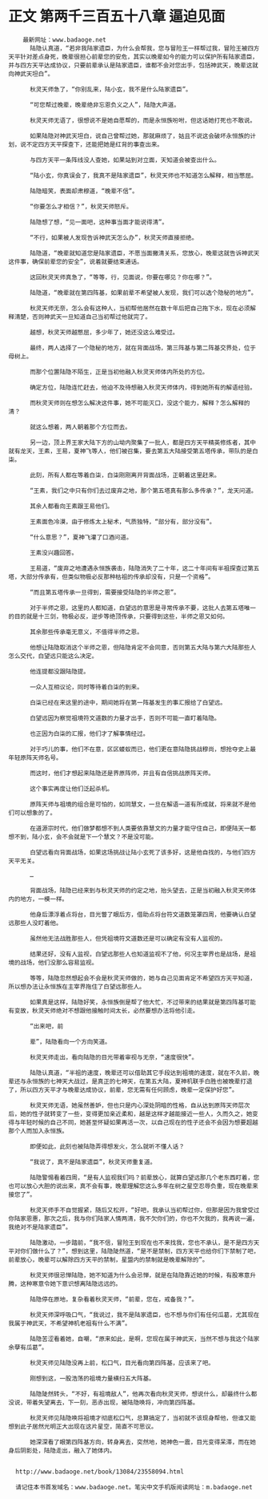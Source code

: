 # 正文 第两千三百五十八章 逼迫见面
        最新网址：www.badaoge.net
          陆隐认真道，“若非我陆家遗臣，为什么会帮我，您与冒险王一样帮过我，冒险王被四方天平针对差点身死，晚辈很担心前辈您的安危，其实以晚辈如今的能力可以保护所有陆家遗臣，并与四方天平达成协议，只要前辈承认是陆家遗臣，谁都不会对您出手，包括神武天，晚辈这就向神武天坦白”。
      
          秋灵天师急了，“你别乱来，陆小玄，我不是什么陆家遗臣”。
      
          “可您帮过晚辈，晚辈绝非忘恩负义之人”，陆隐大声道。
      
          秋灵天师无语了，很想说不是她自愿帮的，而是永恒族吩咐，但这话她打死也不敢说。
      
          如果陆隐对神武天坦白，说自己曾帮过她，那就麻烦了，姑且不说这会破坏永恒族的计划，说不定四方天平探查下，还能把她是红背的事查出来。
      
          与四方天平一条阵线没人查她，如果站到对立面，天知道会被查出什么。
      
          “陆小玄，你真误会了，我真不是陆家遗臣”，秋灵天师也不知道怎么解释，相当憋屈。
      
          陆隐暗笑，表面却肃穆道，“晚辈不信”。
      
          “你要怎么才相信？”，秋灵天师怒斥。
      
          陆隐想了想，“见一面吧，这种事当面才能说得清”。
      
          “不行，如果被人发现告诉神武天怎么办”，秋灵天师直接拒绝。
      
          陆隐道，“晚辈就知道您是陆家遗臣，不愿当面撇清关系，您放心，晚辈这就告诉神武天这件事，确保前辈您的安全”，说着就要结束通话。
      
          这回秋灵天师真急了，“等等，行，见面说，你要在哪见？你在哪？”。
      
          陆隐道，“晚辈就在第四阵基，如果前辈不希望被人发现，我们可以选个隐秘的地方”。
      
          秋灵天师无奈，怎么会有这种人，当初帮他居然在数十年后把自己拖下水，现在必须解释清楚，否则神武天一旦知道自己当初帮过他就完了。
      
          越想，秋灵天师越憋屈，多少年了，她还没这么难受过。
      
          最终，两人选择了一个隐秘的地方，就在背面战场，第三阵基与第二阵基交界处，位于母树上。
      
          而那个位置陆隐不陌生，正是当初他融入秋灵天师体内所处的方位。
      
          确定方位，陆隐连忙赶去，他迫不及待想融入秋灵天师体内，得到她所有的解语经验。
      
          而秋灵天师则在想怎么解决这件事，她不可能灭口，没这个能力，解释？怎么解释的清？
      
          就这么想着，两人朝着那个方位而去。
      
          另一边，顶上界王家大陆下方的山坳内聚集了一批人，都是四方天平精英修炼者，其中就有龙天，王素，王易，夏神飞等人，他们被召集，要去第五大陆接受第五塔传承，带队的是白柒。
      
          此刻，所有人都在等着白柒，白柒刚刚离开背面战场，正朝着这里赶来。
      
          “王素，我们之中只有你们去过废弃之地，那个第五塔真有那么多传承？”，龙天问道。
      
          其余人都看向王素跟王易他们。
      
          王素面色冷漠，由于修炼太上秘术，气质独特，“部分有，部分没有”。
      
          “什么意思？”，夏神飞灌了口酒问道。
      
          王素没兴趣回答。
      
          王易道，“废弃之地遭遇永恒族袭击，陆隐消失了二十年，这二十年间有半祖探查过第五塔，大部分传承有，但类似物极必反那种枯祖的传承却没有，只是一个资格”。
      
          “而且第五塔传承一旦得到，需要接受陆隐的半师之恩”。
      
          对于半师之恩，这里的人都知道，白望远的意思是寻常传承不要，这批人去第五塔唯一的目的就是十三剑，物极必反，逆步等绝顶传承，只要得到这些，半师之恩又如何。
      
          其余那些传承毫无意义，不值得半师之恩。
      
          他想让陆隐取消这个半师之恩，但陆隐肯定不会同意，否则第五大陆与第六大陆那些人怎么交代，白望远只能这么决定。
      
          他连提都没跟陆隐提。
      
          一众人互相议论，同时等待着白柒的到来。
      
          白柒已经在来这里的途中，期间她将在第一阵基发生的事汇报给了白望远。
      
          白望远因为察觉祖境符文道数的力量才出手，否则不可能一直盯着陆隐。
      
          也正因为白柒的汇报，他们才了解事情经过。
      
          对于巧儿的事，他们不在意，区区蝼蚁而已，他们更在意陆隐挑战穆尚，想抢夺史上最年轻原阵天师名号。
      
          而这时，他们才想起来陆隐还是界原阵师，并且有自信挑战原阵天师。
      
          这个事实再度让他们泛起杀机。
      
          原阵天师与祖境的组合是可怕的，如同慧文，一旦在解语一道有所成就，将来就不是他们可以想象的了。
      
          在道源宗时代，他们做梦都想不到人类要依靠慧文的力量才能守住自己，即便陆天一都想不到，陆小玄，会不会就是下一个慧文？不是没可能。
      
          白望远看向背面战场，如果这场挑战让陆小玄死了该多好，这是他自找的，与他们四方天平无关。
      
          …
      
          背面战场，陆隐已经来到与秋灵天师的约定之地，抬头望去，正是当初融入秋灵天师体内的地方，一模一样。
      
          他身后漂浮着点将台，目光瞥了眼后方，借助点将台符文道数笼罩四周，他要确认白望远那些人没盯着他。
      
          虽然他无法战胜那些人，但凭祖境符文道数还是可以确定有没有人监视的。
      
          结果还好，没有人监视，白望远那些人也知道监视不了他，何况主宰界也是战场，是祖境的战场，他们没那么容易监视。
      
          等等，陆隐忽然想起会不会是秋灵天师做的，她与自己见面肯定不希望四方天平知道，所以想办法让永恒族在主宰界拖住了白望远那些人。
      
          如果真是这样，陆隐好笑，永恒族倒是帮了他大忙，不过带来的结果就是第四阵基可能有变故，秋灵天师绝对不想跟他接触时间太长，必然要想办法将他引走。
      
          “出来吧，前
      
          辈”，陆隐看向一个方向笑道。
      
          秋灵天师走出，看向陆隐的目光带着审视与无奈，“速度很快”。
      
          陆隐认真道，“半祖的速度，晚辈还可以借助其它手段达到祖境的速度，就在不久前，晚辈还与永恒族的七神天大战过，是真正的七神天，在第五大陆，夏神机联手白胜也被晚辈打退了，所以四方天平才与晚辈达成协议，前辈，您无需有任何顾虑，晚辈一定保护好您”。
      
          秋灵天师无语，她虽然善妒，但也只是内心深处阴暗的性格，自从达到原阵天师层次后，她的性子就转变了一些，变得更加亲近柔和，越是这样才越能接近一些人，久而久之，她变得与年轻时候的自己不同，她甚至怀疑如果再活一次，以自己现在的性子还会不会因为想要超越那个人而加入永恒族。
      
          即便如此，此刻也被陆隐弄得想发火，怎么就听不懂人话？
      
          “我说了，真不是陆家遗臣”，秋灵天师重复道。
      
          陆隐警惕看着四周，“是有人监视我们吗？前辈放心，就算白望远那几个老东西盯着，您也可以放心大胆的说出来，真不会有事，晚辈理解您这么多年在树之星空忍辱负重，现在晚辈来接您了”。
      
          秋灵天师手不自觉握紧，随后又松开，“好吧，我承认当初帮过你，但那是因为我曾受过你陆家恩惠，那次之后，我与你们陆家人情两清，我不欠你们的，你也不欠我的，我再说一遍，我绝对不是陆家遗臣”。
      
          陆隐激动，一步踏前，“我不信，冒险王到现在也不来找我，您也不承认，是不是四方天平对你们做什么了？”，想到这里，陆隐陡然道，“是不是禁制，四方天平也给你们下禁制了吧，前辈放心，晚辈可以解除四方天平的禁制，星盟内的禁制就是晚辈解除的”。
      
          秋灵天师很忌惮陆隐，她不知道为什么会忌惮，就是在陆隐靠近她的时候，有股寒意升腾，这种寒意令她下意识想离陆隐远远的。
      
          陆隐停在原地，复杂看着秋灵天师，“前辈，您在，戒备我？”。
      
          秋灵天师深呼吸口气，“我说过，我不是陆家遗臣，也不想与你们有任何瓜葛，尤其现在我属于神武天，不希望神机老祖有什么不满”。
      
          陆隐苦涩看着她，自嘲，“原来如此，是啊，您现在属于神武天，当然不想与我这个陆家余孽有瓜葛”。
      
          秋灵天师见陆隐没再上前，松口气，目光看向第四阵基，应该来了吧。
      
          刚想到这，一股浩荡的祖境力量横扫五大阵基。
      
          陆隐陡然转头，“不好，有祖境敌人”，他再次看向秋灵天师，想说什么，却最终什么都没说，带着失望离去，下一刻，恶赤出现，被陆隐唤将，冲向第四阵基。
      
          秋灵天师见陆隐唤将祖境才彻底松口气，总算搞定了，当初就不该现身帮他，但谁又能想到此子居然光明正大出现在这片星空，简直不可思议。
      
          她深深看了眼第四阵基方向，转身离去，突然地，她神色一震，目光变得呆滞，而在她身后阴影处，陆隐走出，融入了她体内。
      
      
      http://www.badaoge.net/book/13084/23558094.html
      
      请记住本书首发域名：www.badaoge.net。笔尖中文手机版阅读网址：m.badaoge.net